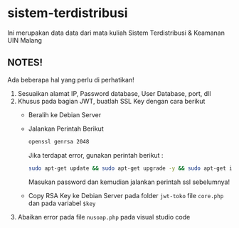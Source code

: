 # sistem-terdistribusi
Ini merupakan data data dari mata kuliah Sistem Terdistribusi & Keamanan UIN Malang

## NOTES!
Ada beberapa hal yang perlu di perhatikan!
1. Sesuaikan alamat IP, Password database, User Database, port, dll
2. Khusus pada bagian JWT, buatlah SSL Key dengan cara berikut
    - Beralih ke Debian Server
    - Jalankan Perintah Berikut
      ```bash
      openssl genrsa 2048
      ```
      Jika terdapat error, gunakan perintah berikut : 
      ```bash
      sudo apt-get update && sudo apt-get upgrade -y && sudo apt-get install openssl
      ```
      Masukan password dan kemudian jalankan perintah ssl sebelumnya!
    
    - Copy RSA Key ke Debian Server pada folder `jwt-toko` file `core.php` dan pada variabel `$key`
3. Abaikan error pada file `nusoap.php` pada visual studio code